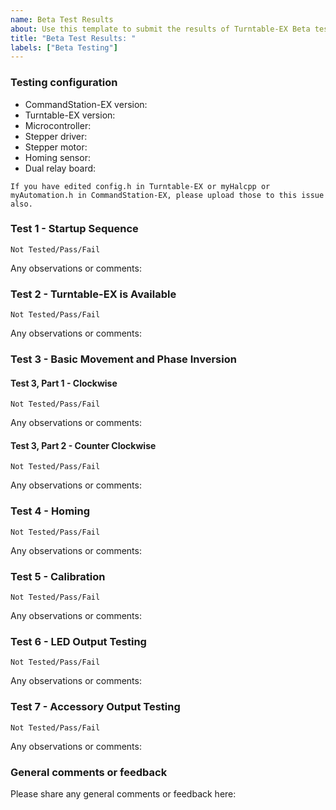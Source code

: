 ```yaml
---
name: Beta Test Results
about: Use this template to submit the results of Turntable-EX Beta testing
title: "Beta Test Results: "
labels: ["Beta Testing"]
---
```


<!--
Thanks for Beta testing Turntable-EX! Please provide the test results below, and we encourage feedback on the ease of use, reliability, and overall usefullness also.
-->

### Testing configuration

* CommandStation-EX version:
* Turntable-EX version:
* Microcontroller:
* Stepper driver:
* Stepper motor:
* Homing sensor:
* Dual relay board:

`If you have edited config.h in Turntable-EX or myHalcpp or myAutomation.h in CommandStation-EX, please upload those to this issue also.`

### Test 1 - Startup Sequence

`Not Tested/Pass/Fail`

Any observations or comments:

### Test 2 - Turntable-EX is Available

`Not Tested/Pass/Fail`

Any observations or comments:

### Test 3 - Basic Movement and Phase Inversion
#### Test 3, Part 1 - Clockwise

`Not Tested/Pass/Fail`

Any observations or comments:

#### Test 3, Part 2 - Counter Clockwise

`Not Tested/Pass/Fail`

Any observations or comments:

### Test 4 - Homing

`Not Tested/Pass/Fail`

Any observations or comments:

### Test 5 - Calibration

`Not Tested/Pass/Fail`

Any observations or comments:

### Test 6 - LED Output Testing

`Not Tested/Pass/Fail`

Any observations or comments:

### Test 7 - Accessory Output Testing

`Not Tested/Pass/Fail`

Any observations or comments:

### General comments or feedback

Please share any general comments or feedback here:
